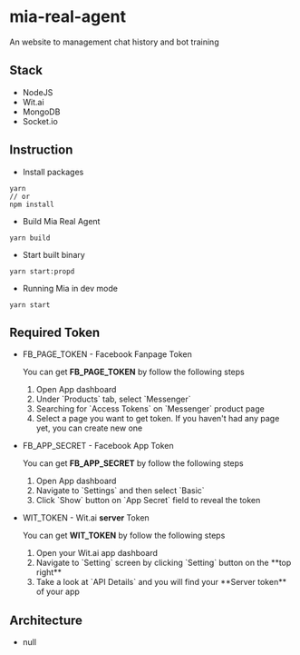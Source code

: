 # mia-real-agent
An website to management chat history and bot training

## Stack
- NodeJS
- Wit.ai
- MongoDB
- Socket.io

## Instruction
- Install packages

```
yarn
// or
npm install
```

- Build Mia Real Agent

```
yarn build
```

- Start built binary

```
yarn start:propd
```

- Running Mia in dev mode

```
yarn start
```

## Required Token
- FB_PAGE_TOKEN - Facebook Fanpage Token

  You can get **FB_PAGE_TOKEN** by follow the following steps
  <ol type="number">
    <li>Open App dashboard</li>
    <li>Under `Products` tab, select `Messenger`</li>
    <li>Searching for `Access Tokens` on `Messenger` product page</li>
    <li>Select a page you want to get token. If you haven't had any page yet, you can create new one</li>
  </ol>

- FB_APP_SECRET - Facebook App Token

  You can get **FB_APP_SECRET** by follow the following steps
  <ol type="number">
    <li>Open App dashboard</li>
    <li>Navigate to `Settings` and then select `Basic`</li>
    <li>Click `Show` button on `App Secret` field to reveal the token</li>
  </ol>


- WIT_TOKEN - Wit.ai **server** Token

  You can get **WIT_TOKEN** by follow the following steps
  <ol type="number">
    <li>Open your Wit.ai app dashboard</li>
    <li>Navigate to `Setting` screen by clicking `Setting` button on the **top right**</li>
    <li>Take a look at `API Details` and you will find your **Server token** of your app</li>
  </ol>

## Architecture

- null
